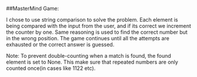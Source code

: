 ##MasterMind Game:

I chose to use string comparison to solve the problem.
Each element is being compared with the input from the user, and if its correct we increment the counter by one. Same reasoning is used to find the correct number but in the wrong position.
The game continues until all the attempts are exhausted or the correct answer is guessed.

Note: To prevent double-counting when a match is found, the found element is set to None. This make sure that repeated numbers are only counted once(in cases like 1122 etc).